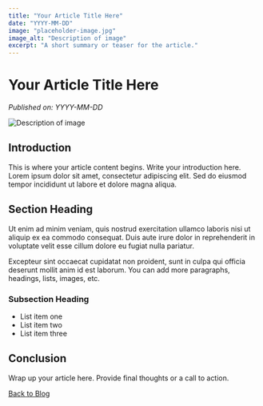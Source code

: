 ```yaml
---
title: "Your Article Title Here"
date: "YYYY-MM-DD"
image: "placeholder-image.jpg"
image_alt: "Description of image"
excerpt: "A short summary or teaser for the article."
---
```


# Your Article Title Here

*Published on: YYYY-MM-DD*

![Description of image](placeholder-image.jpg)

## Introduction

This is where your article content begins. Write your introduction here.
Lorem ipsum dolor sit amet, consectetur adipiscing elit. Sed do eiusmod tempor incididunt ut labore et dolore magna aliqua.

## Section Heading

Ut enim ad minim veniam, quis nostrud exercitation ullamco laboris nisi ut aliquip ex ea commodo consequat.
Duis aute irure dolor in reprehenderit in voluptate velit esse cillum dolore eu fugiat nulla pariatur.

Excepteur sint occaecat cupidatat non proident, sunt in culpa qui officia deserunt mollit anim id est laborum.
You can add more paragraphs, headings, lists, images, etc.

### Subsection Heading

- List item one
- List item two
- List item three

## Conclusion

Wrap up your article here. Provide final thoughts or a call to action.

[Back to Blog](../index.html#blog)